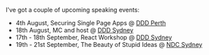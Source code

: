 I've got a couple of upcoming speaking events:

- 4th August, Securing Single Page Apps @ [DDD Perth](https://dddperth.com)
- 18th August, MC and host @ [DDD Sydney](https://next.dddsydney.com.au)
- 17th - 18th September, React Workshop @ [DDD Sydney](https://ndcsydney.com/workshop/react-workshop-1/)
- 19th - 21st September, The Beauty of Stupid Ideas @ [NDC Sydney](https://ndcsydney.com/)
